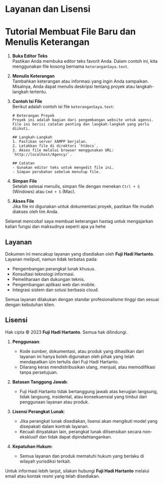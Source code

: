 # Layanan dan Lisensi
# Tutorial Membuat File Baru dan Menulis Keterangan

1. **Buka Editor Teks**  
    Pastikan Anda membuka editor teks favorit Anda. Dalam contoh ini, kita menggunakan file kosong bernama `keteranganSaya.text`.

2. **Menulis Keterangan**  
    Tambahkan keterangan atau informasi yang ingin Anda sampaikan. Misalnya, Anda dapat menulis deskripsi tentang proyek atau langkah-langkah tertentu.

3. **Contoh Isi File**  
    Berikut adalah contoh isi file `keteranganSaya.text`:
    ```
    # Keterangan Proyek
    Proyek ini adalah bagian dari pengembangan website untuk agensi. 
    File ini berisi catatan penting dan langkah-langkah yang perlu diikuti.

    ## Langkah-Langkah
    1. Pastikan server XAMPP berjalan.
    2. Letakkan file di direktori `htdocs`.
    3. Akses file melalui browser menggunakan URL: `http://localhost/Agency/`.

    ## Catatan
    - Gunakan editor teks untuk mengedit file ini.
    - Simpan perubahan sebelum menutup file.
    ```

4. **Simpan File**  
    Setelah selesai menulis, simpan file dengan menekan `Ctrl + S` (Windows) atau `Cmd + S` (Mac).

5. **Akses File**  
    Jika file ini digunakan untuk dokumentasi proyek, pastikan file mudah diakses oleh tim Anda.

Selamat mencoba!
saya membuat keterangan hastag untuk mengajarkan kalian fungsi dan maksudnya seperti apa ya hehe


## Layanan
Dokumen ini mencakup layanan yang disediakan oleh **Fuji Hadi Hartanto**. Layanan meliputi, namun tidak terbatas pada:
- Pengembangan perangkat lunak khusus.
- Konsultasi teknologi informasi.
- Pemeliharaan dan dukungan teknis.
- Pengembangan aplikasi web dan mobile.
- Integrasi sistem dan solusi berbasis cloud.

Semua layanan dilakukan dengan standar profesionalisme tinggi dan sesuai dengan kebutuhan klien.

## Lisensi
Hak cipta © 2023 **Fuji Hadi Hartanto**. Semua hak dilindungi.

1. **Penggunaan**: 
    - Kode sumber, dokumentasi, atau produk yang dihasilkan dari layanan ini hanya boleh digunakan oleh pihak yang telah mendapatkan izin tertulis dari Fuji Hadi Hartanto.
    - Dilarang keras mendistribusikan ulang, menjual, atau memodifikasi tanpa persetujuan.

2. **Batasan Tanggung Jawab**:
    - Fuji Hadi Hartanto tidak bertanggung jawab atas kerugian langsung, tidak langsung, insidental, atau konsekuensial yang timbul dari penggunaan layanan atau produk.

3. **Lisensi Perangkat Lunak**:
    - Jika perangkat lunak disediakan, lisensi akan mengikuti model yang disepakati dalam kontrak layanan.
    - Kecuali dinyatakan lain, perangkat lunak dilisensikan secara non-eksklusif dan tidak dapat dipindahtangankan.

4. **Kepatuhan Hukum**:
    - Semua layanan dan produk mematuhi hukum yang berlaku di wilayah yurisdiksi terkait.

Untuk informasi lebih lanjut, silakan hubungi **Fuji Hadi Hartanto** melalui email atau kontak resmi yang telah disediakan.